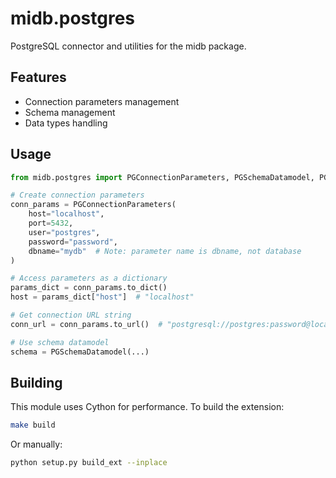 # midb.postgres

PostgreSQL connector and utilities for the midb package.

## Features

- Connection parameters management
- Schema management
- Data types handling

## Usage

```python
from midb.postgres import PGConnectionParameters, PGSchemaDatamodel, PGTypes

# Create connection parameters
conn_params = PGConnectionParameters(
    host="localhost",
    port=5432,
    user="postgres",
    password="password",
    dbname="mydb"  # Note: parameter name is dbname, not database
)

# Access parameters as a dictionary
params_dict = conn_params.to_dict()
host = params_dict["host"]  # "localhost"

# Get connection URL string
conn_url = conn_params.to_url()  # "postgresql://postgres:password@localhost:5432/mydb"

# Use schema datamodel
schema = PGSchemaDatamodel(...)
```

## Building

This module uses Cython for performance. To build the extension:

```bash
make build
```

Or manually:

```bash
python setup.py build_ext --inplace
``` 